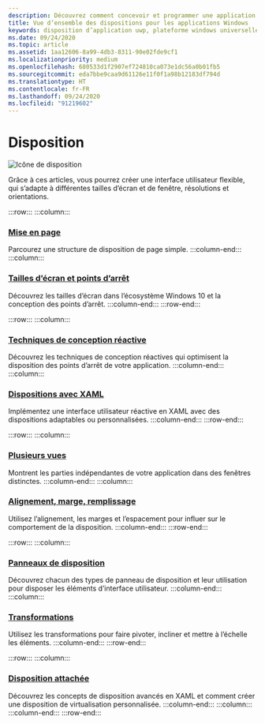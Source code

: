 ```yaml
---
description: Découvrez comment concevoir et programmer une application Windows intuitive qui s’affiche parfaitement sur un grand nombre d’appareils et sur des écrans de différentes tailles.
title: Vue d’ensemble des dispositions pour les applications Windows
keywords: disposition d’application uwp, plateforme windows universelle, conception d’application, interface
ms.date: 09/24/2020
ms.topic: article
ms.assetid: 1aa12606-8a99-4db3-8311-90e02fde9cf1
ms.localizationpriority: medium
ms.openlocfilehash: 680533d1f2907ef724810ca073e1dc56a0b01fb5
ms.sourcegitcommit: eda7bbe9caa9d61126e11f0f1a98b12183df794d
ms.translationtype: HT
ms.contentlocale: fr-FR
ms.lasthandoff: 09/24/2020
ms.locfileid: "91219602"
---
```

# <a name="layout"></a>Disposition

![Icône de disposition](../images/layout-2x.png)

Grâce à ces articles, vous pourrez créer une interface utilisateur flexible, qui s’adapte à différentes tailles d’écran et de fenêtre, résolutions et orientations.

:::row:::
    :::column:::
### <a name="page-layout"></a>[Mise en page](page-layout.md)
Parcourez une structure de disposition de page simple.
    :::column-end:::
    :::column:::
### <a name="screen-sizes-and-breakpoints"></a>[Tailles d’écran et points d’arrêt](screen-sizes-and-breakpoints-for-responsive-design.md)
Découvrez les tailles d’écran dans l’écosystème Windows 10 et la conception des points d’arrêt.
    :::column-end:::
:::row-end:::

:::row:::
    :::column:::
### <a name="responsive-design-techniques"></a>[Techniques de conception réactive](responsive-design.md)
Découvrez les techniques de conception réactives qui optimisent la disposition des points d’arrêt de votre application.
    :::column-end:::
    :::column:::
### <a name="layouts-with-xaml"></a>[Dispositions avec XAML](layouts-with-xaml.md)
Implémentez une interface utilisateur réactive en XAML avec des dispositions adaptables ou personnalisées.
    :::column-end:::
:::row-end:::

:::row:::
    :::column:::
### <a name="multiple-views"></a>[Plusieurs vues](show-multiple-views.md)
Montrent les parties indépendantes de votre application dans des fenêtres distinctes.
    :::column-end:::
    :::column:::
### <a name="alignment-margin-padding"></a>[Alignement, marge, remplissage](alignment-margin-padding.md)
Utilisez l’alignement, les marges et l’espacement pour influer sur le comportement de la disposition.
    :::column-end:::
:::row-end:::

:::row:::
    :::column:::
### <a name="layout-panels"></a>[Panneaux de disposition](layout-panels.md)
Découvrez chacun des types de panneau de disposition et leur utilisation pour disposer les éléments d’interface utilisateur.
    :::column-end:::
    :::column:::
### <a name="transforms"></a>[Transformations](transforms.md)
Utilisez les transformations pour faire pivoter, incliner et mettre à l’échelle les éléments.
    :::column-end:::
:::row-end:::

:::row:::
    :::column:::
### <a name="attached-layouts"></a>[Disposition attachée](attached-layouts.md)
Découvrez les concepts de disposition avancés en XAML et comment créer une disposition de virtualisation personnalisée.
    :::column-end:::
    :::column:::
    :::column-end:::
:::row-end:::
